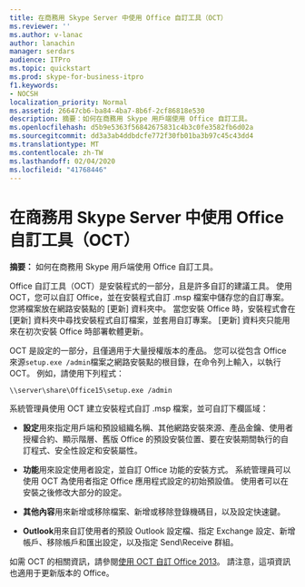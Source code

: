 ```yaml
---
title: 在商務用 Skype Server 中使用 Office 自訂工具（OCT）
ms.reviewer: ''
ms.author: v-lanac
author: lanachin
manager: serdars
audience: ITPro
ms.topic: quickstart
ms.prod: skype-for-business-itpro
f1.keywords:
- NOCSH
localization_priority: Normal
ms.assetid: 26647cb6-ba84-4ba7-8b6f-2cf86818e530
description: 摘要：如何在商務用 Skype 用戶端使用 Office 自訂工具。
ms.openlocfilehash: d5b9e5363f56842675831c4b3c0fe3582fb6d02a
ms.sourcegitcommit: dd3a3ab4ddbdcfe772f30fb01ba3b97c45c43dd4
ms.translationtype: MT
ms.contentlocale: zh-TW
ms.lasthandoff: 02/04/2020
ms.locfileid: "41768446"
---
```

# <a name="use-the-office-customization-tool-oct-in-skype-for-business-server"></a>在商務用 Skype Server 中使用 Office 自訂工具（OCT）
 
**摘要：** 如何在商務用 Skype 用戶端使用 Office 自訂工具。
  
Office 自訂工具（OCT）是安裝程式的一部分，且是許多自訂的建議工具。 使用 OCT，您可以自訂 Office，並在安裝程式自訂 .msp 檔案中儲存您的自訂專案。 您將檔案放在網路安裝點的 [更新] 資料夾中。 當您安裝 Office 時，安裝程式會在 [更新] 資料夾中尋找安裝程式自訂檔案，並套用自訂專案。 [更新] 資料夾只能用來在初次安裝 Office 時部署軟體更新。
  
OCT 是設定的一部分，且僅適用于大量授權版本的產品。 您可以從包含 Office 來源`setup.exe /admin`檔案之網路安裝點的根目錄，在命令列上輸入，以執行 OCT。 例如，請使用下列程式：
  
 ```console
\\server\share\Office15\setup.exe /admin
```
  
系統管理員使用 OCT 建立安裝程式自訂 .msp 檔案，並可自訂下欄區域：
  
- **設定**用來指定用戶端和預設組織名稱、其他網路安裝來源、產品金鑰、使用者授權合約、顯示階層、舊版 Office 的預設安裝位置、要在安裝期間執行的自訂程式、安全性設定和安裝屬性。
    
- **功能**用來設定使用者設定，並自訂 Office 功能的安裝方式。 系統管理員可以使用 OCT 為使用者指定 Office 應用程式設定的初始預設值。 使用者可以在安裝之後修改大部分的設定。
    
- **其他內容**用來新增或移除檔案、新增或移除登錄機碼目，以及設定快速鍵。
    
- **Outlook**用來自訂使用者的預設 Outlook 設定檔、指定 Exchange 設定、新增帳戶、移除帳戶和匯出設定，以及指定 Send\Receive 群組。
    
如需 OCT 的相關資訊，請參閱[使用 OCT 自訂 Office 2013](https://docs.microsoft.com/previous-versions/office/office-2013-resource-kit/cc179132(v=office.15))。 請注意，這項資訊也適用于更新版本的 Office。
  

